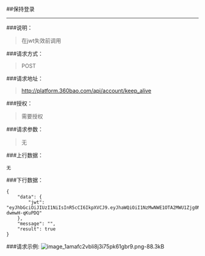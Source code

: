 ##保持登录

------------
###说明：
> 在jwt失效前调用

###请求方式：
> POST

###请求地址：
> http://platform.360bao.com/api/account/keep_alive

###授权：
> 需要授权

###请求参数：
> 无

###上行数据：
```
无
```
###下行数据：
```
{
    "data": {
        "jwt": "eyJhbGciOiJIUzI1NiIsInR5cCI6IkpXVCJ9.eyJhaWQiOiI1NzMwNWE1OTA2MWU1Zjg0MTU0NTVhM2QiLCJleHAiOjE0NjcwODMyNTQsImx0cCI6ImVtcCJ9.HTrfpbh6TFQ754oEXQmc6ZoF9kqAQ5-dwmwH-qKuPDQ"
    },
    "message": "",
    "result": true
}
```
###请求示例:
![image_1amafc2vbli8j3i75pk61gbr9.png-88.3kB][1]


  [1]: http://static.zybuluo.com/Sertben/gww5udfsp67918ycglfcgkks/image_1amafc2vbli8j3i75pk61gbr9.png